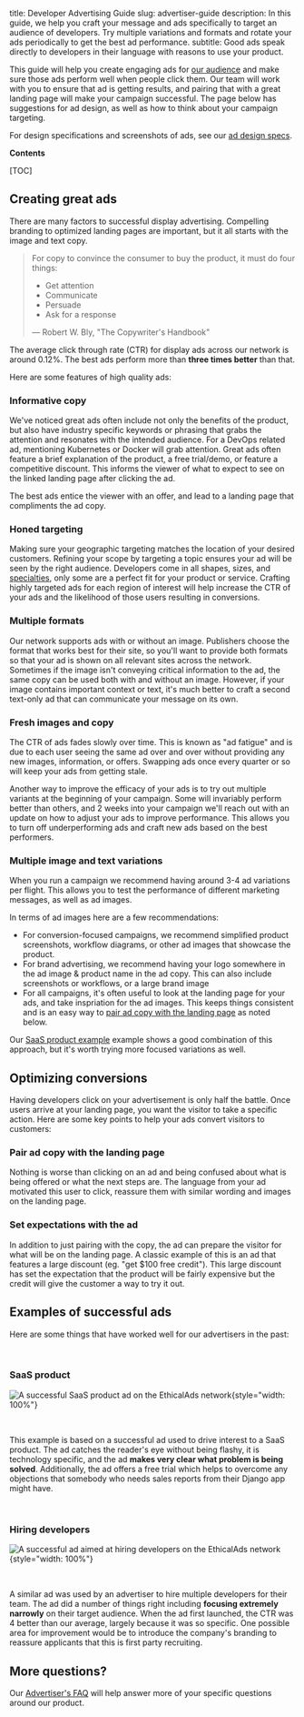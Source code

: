 title: Developer Advertising Guide
slug: advertiser-guide
description: In this guide, we help you craft your message and ads specifically to target an audience of developers. Try multiple variations and formats and rotate your ads periodically to get the best ad performance.
subtitle: Good ads speak directly to developers in their language with reasons to use your product.

This guide will help you create engaging ads for [our audience](/our-audience/)
and make sure those ads perform well when people click them.
Our team will work with you to ensure that ad is getting results,
and pairing that with a great landing page will make your campaign successful.
The page below has suggestions for ad design, as well as how to think about your campaign targeting.

For design specifications and screenshots of ads,
see our [ad design specs]({static}/prospectus/ad-specs.pdf).

**Contents**

[TOC]

## Creating great ads

There are many factors to successful display advertising.
Compelling branding to optimized landing pages are important,
but it all starts with the image and text copy.

> For copy to convince the consumer to buy the product, it must do four things:
>
> - Get attention
> - Communicate
> - Persuade
> - Ask for a response
>
> — Robert W. Bly, "The Copywriter's Handbook"

The average click through rate (CTR) for display ads across our network is around 0.12%.
The best ads perform more than **three times better** than that.

Here are some features of high quality ads:

### Informative copy

We've noticed great ads often include not only the benefits of the product,
but also have industry specific keywords or phrasing that grabs the attention and resonates with the intended audience.
For a DevOps related ad, mentioning Kubernetes or Docker will grab attention.
Great ads often feature a brief explanation of the product,
a free trial/demo, or feature a competitive discount.
This informs the viewer of what to expect to see on the linked landing page after clicking the ad.

The best ads entice the viewer with an offer, and lead to a landing page that compliments the ad copy.

### Honed targeting

Making sure your geographic targeting matches the location of your desired customers.
Refining your scope by targeting a topic ensures your ad will be seen by the right audience.
Developers come in all shapes, sizes, and [specialties](https://www.ethicalads.io/our-audience/),
only some are a perfect fit for your product or service.
Crafting highly targeted ads for each region of interest will help increase the CTR of your ads
and the likelihood of those users resulting in conversions.

### Multiple formats

Our network supports ads with or without an image.
Publishers choose the format that works best for their site,
so you'll want to provide both formats so that your ad is shown
on all relevant sites across the network.
Sometimes if the image isn't conveying critical information to the ad,
the same copy can be used both with and without an image.
However, if your image contains important context or text,
it's much better to craft a second text-only ad that can communicate your message on its own.

### Fresh images and copy

The CTR of ads fades slowly over time.
This is known as "ad fatigue" and is due to each user seeing the same ad over and over
without providing any new images, information, or offers.
Swapping ads once every quarter or so will keep your ads from getting stale.

Another way to improve the efficacy of your ads is to try out multiple variants
at the beginning of your campaign.
Some will invariably perform better than others,
and 2 weeks into your campaign we'll reach out with an update on how to adjust your ads to improve performance.
This allows you to turn off underperforming ads and craft new ads based on the best performers.

### Multiple image and text variations

When you run a campaign we recommend having around 3-4 ad variations per flight.
This allows you to test the performance of different marketing messages,
as well as ad images.

In terms of ad images here are a few recommendations:

* For conversion-focused campaigns, we recommend simplified product screenshots, workflow diagrams, or other ad images that showcase the product.
* For brand advertising, we recommend having your logo somewhere in the ad image & product name in the ad copy. This can also include screenshots or workflows, or a large brand image
* For all campaigns, it's often useful to look at the landing page for your ads, and take inspriation for the ad images. This keeps things consistent and is an easy way to [pair ad copy with the landing page](#pair-ad-copy-with-the-landing-page) as noted below.

Our [SaaS product example](#saas-product) example shows a good combination of this approach,
but it's worth trying more focused variations as well.

## Optimizing conversions

Having developers click on your advertisement is only half the battle.
Once users arrive at your landing page, you want the visitor to take a specific action.
Here are some key points to help your ads convert visitors to customers:

### Pair ad copy with the landing page

Nothing is worse than clicking on an ad and being confused
about what is being offered or what the next steps are.
The language from your ad motivated this user to click,
reassure them with similar wording and images on the landing page.

### Set expectations with the ad

In addition to just pairing with the copy, the ad can prepare the visitor
for what will be on the landing page.
A classic example of this is an ad that features a large discount (eg. "get $100 free credit").
This large discount has set the expectation that the product will be fairly expensive
but the credit will give the customer a way to try it out.

## Examples of successful ads

Here are some things that have worked well for our advertisers in the past:

​

### SaaS product

![A successful SaaS product ad on the EthicalAds network](../images/pages/learning-hub/successful-ad-2.png){style="width: 100%"}

​

This example is based on a successful ad used to drive interest to a SaaS product.
The ad catches the reader's eye without being flashy,
it is technology specific, and the ad
**makes very clear what problem is being solved**.
Additionally, the ad offers a free trial which helps to overcome any
objections that somebody who needs sales reports from their Django app
might have.

​

### Hiring developers

![A successful ad aimed at hiring developers on the EthicalAds network](../images/pages/learning-hub/successful-ad-1.png){style="width: 100%"}

​

A similar ad was used by an advertiser to hire multiple developers for their team.
The ad did a number of things right including
**focusing extremely narrowly** on their target audience.
When the ad first launched,
the CTR was 4 better than our average,
largely because it was so specific.
One possible area for improvement would be to introduce the company's
branding to reassure applicants that this is first party recruiting.

## More questions?

Our [Advertiser's FAQ](/advertisers/faq/) will help answer more of your specific questions around our product.

